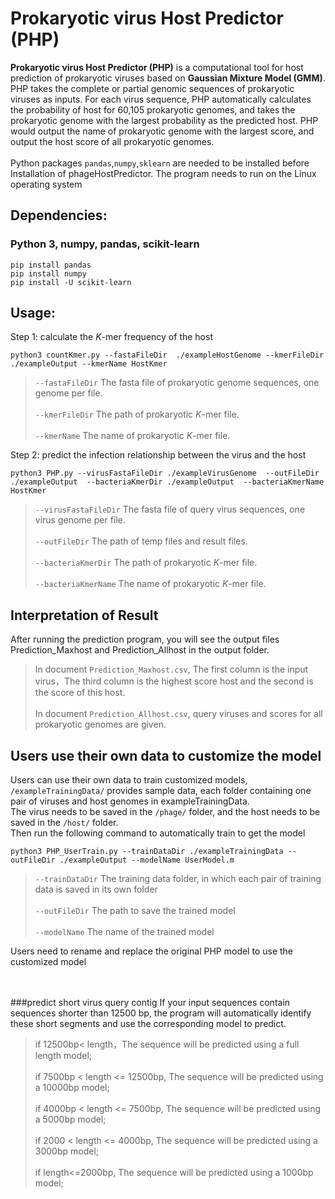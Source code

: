 # Prokaryotic virus Host Predictor (PHP)
**Prokaryotic virus Host Predictor (PHP)** is a computational tool for host prediction of prokaryotic viruses based on **Gaussian Mixture Model (GMM)**. 
PHP takes the complete or partial genomic sequences of prokaryotic viruses as inputs. For each virus sequence, 
PHP automatically calculates the probability of host for 60,105 prokaryotic genomes, 
and takes the prokaryotic genome with the largest probability as the predicted host. 
PHP would output the name of prokaryotic genome with the largest score, and output the host score of all prokaryotic genomes. <br>  
Python packages `pandas`,`numpy`,`sklearn` are needed to be installed before Installation of phageHostPredictor. The program needs to run on the Linux operating system<br>  

Dependencies:
-----------
### Python 3, numpy, pandas, scikit-learn

    pip install pandas
    pip install numpy
    pip install -U scikit-learn


Usage:
-----------
Step 1: calculate the *K*-mer frequency of the host

    python3 countKmer.py --fastaFileDir  ./exampleHostGenome --kmerFileDir ./exampleOutput --kmerName HostKmer

>`--fastaFileDir` The fasta file of prokaryotic genome sequences, one genome per file.<br>  
>`--kmerFileDir` The path of prokaryotic *K*-mer file.<br>  
>`--kmerName` The name of prokaryotic *K*-mer file.<br>  

Step 2: predict the infection relationship between the virus and the host

    python3 PHP.py --virusFastaFileDir ./exampleVirusGenome  --outFileDir ./exampleOutput  --bacteriaKmerDir ./exampleOutput  --bacteriaKmerName HostKmer

>`--virusFastaFileDir`	The fasta file of query virus sequences, one virus genome per file.<br>  
>`--outFileDir` The path of temp files and result files.<br>  
>`--bacteriaKmerDir` The path of prokaryotic *K*-mer file.<br>  
>`--bacteriaKmerName` The name of prokaryotic *K*-mer file.<br>  



Interpretation of Result
-----------
After running the prediction program, you will see the output files Prediction_Maxhost and Prediction_Allhost in the output folder.<br>  
>In document `Prediction_Maxhost.csv`, The first column is the input virus，The third column is the highest score host and the second is the score of this host. <br>  
>In document `Prediction_Allhost.csv`, query viruses and scores for all prokaryotic genomes are given. <br>  


Users use their own data to customize the model
-----------
Users can use their own data to train customized models, `/exampleTrainingData/` provides sample data, each folder containing one pair of viruses and host genomes in exampleTrainingData. <br>
The virus needs to be saved in the `/phage/` folder, and the host needs to be saved in the `/host/` folder.<br>
Then run the following command to automatically train to get the model

    python3 PHP_UserTrain.py --trainDataDir ./exampleTrainingData --outFileDir ./exampleOutput --modelName UserModel.m

>`--trainDataDir` The training data folder, in which each pair of training data is saved in its own folder<br>  
>`--outFileDir` The path to save the trained model<br>  
>`--modelName` The name of the trained model<br>  

Users need to rename and replace the original PHP model to use the customized model<br>  <br>  <br>  




###predict short virus query contig
If your input sequences contain sequences shorter than 12500 bp, 
the program will automatically identify these short segments and use the corresponding model to predict.  
>if 12500bp< length，The sequence will be predicted using a full length model;<br>  
>if 7500bp < length <= 12500bp, The sequence will be predicted using a 10000bp model;<br>  
>if 4000bp < length <= 7500bp, The sequence will be predicted using a 5000bp model;<br>  
>if 2000 < length <= 4000bp, The sequence will be predicted using a 3000bp model;<br>  
>if length<=2000bp, The sequence will be predicted using a 1000bp model;<br>  






